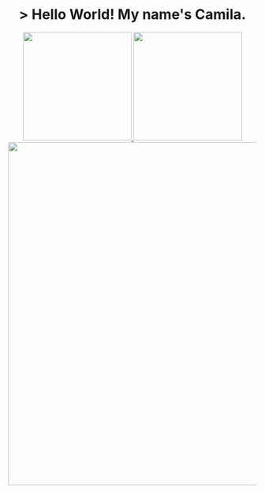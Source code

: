 <h1 align="center">> Hello World! My name's Camila.</h1>
<div align="center">
  <a href="https://www.linkedin.com/in/acamilaofc/">
  <img height="220em" src="https://github-readme-stats.vercel.app/api?username=acamilaofc&theme=tokyonight&include_all_commits=true&count_private=true&show_icons=true&custom_title=Camila%27s%20Status&hide_rank=true&border_radius=3"/>
  <img height="220em" src="https://github-readme-stats.vercel.app/api/top-langs/?username=acamilaofc&layout=compact&langs_count=6&theme=tokyonight&card_width=240&border_radius=3"/>
  <img width="696em" src="https://github-readme-streak-stats.herokuapp.com/?user=acamilaofc&show_icons=true&count_private=true&include_all_commits=true&theme=tokyonight"/>
</div>
